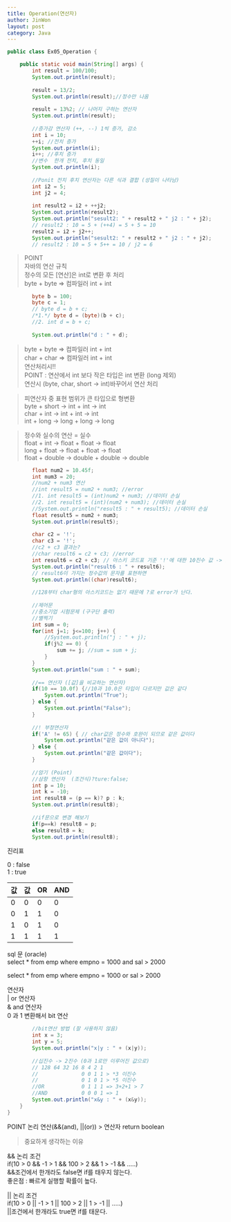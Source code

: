 ```yaml
---
title: Operation(연산자)
author: JinWon
layout: post
category: Java
---
```


~~~java
public class Ex05_Operation {

	public static void main(String[] args) {
		int result = 100/100;
		System.out.println(result);
		
		result = 13/2;
		System.out.println(result);//정수만 나옴
		
		result = 13%2; // 나머지 구하는 연산자
		System.out.println(result);
		
		//증가감 연산자 (++, --) 1씩 증가, 감소
		int i = 10;
		++i; //전치 증가
		System.out.println(i);
		i++; //후치 증가
		//변수  한개 전치, 후치 동일
		System.out.println(i);
		
		//Ponit 전치 후치 연산자는 다른 식과 결합 (성질이 나타남)
		int i2 = 5;
		int j2 = 4;
		
		int result2 = i2 + ++j2;
		System.out.println(result2);
		System.out.println("sesult2: " + result2 + " j2 : " + j2);
		// result2 : 10 = 5 + (++4) = 5 + 5 = 10
		result2 = i2 + j2++;
		System.out.println("sesult2: " + result2 + " j2 : " + j2);
		// result2 : 10 = 5 + 5++ = 10 / j2 = 6
~~~

> POINT <br>
자바의 연산 규칙 <br>
정수의 모든 [연산]은 int로 변환 후 처리 <br>
byte + byte => 컴파일러 int + int

~~~java
		byte b = 100;
		byte c = 1;
		// byte d = b + c;
		/*1.*/ byte d = (byte)(b + c);
		//2. int d = b + c;
		
		System.out.println("d : " + d);
~~~

> byte + byte => 컴파일러 int + int <br>
char + char => 컴파일러 int + int <br>
연산처리시!! <br>
POINT : 연산에서 int 보다 작은 타입은 int 변환 (long 제외) <br>
연산시 (byte, char, short -> int)바꾸어서 연산 처리

> 피연산자 중 표현 범위가 큰 타입으로 형변환 <br>
byte + short -> int + int -> int <br>
char + int -> int + int -> int <br>
int + long -> long + long -> long 

> 정수와 실수의 연산 = 실수 <br>
float + int -> float + float -> float <br>
long + float -> float + float -> float <br>
float + double -> double + double -> double

~~~java		
		float num2 = 10.45f;
		int num3 = 20;
		//num2 + num3 연산
		//int result5 = num2 + num3; //error
		//1. int result5 = (int)num2 + num3; //데이터 손실
		//2. int result5 = (int)(num2 + num3); //데이터 손실
		//System.out.println("result5 : " + result5); //데이터 손실 
		float result5 = num2 + num3;
		System.out.println(result5);
		
		char c2 = '!';
		char c3 = '!';
		//c2 + c3 결과는?
		//char result6 = c2 + c3; //error 
		int result6 = c2 + c3; // 아스키 코드표 기준 '!'에 대한 10진수 값 -> 33 + 33
		System.out.println("result6 : " + result6);
		// result6이 가지는 정수값의 문자를 표현하면
		System.out.println((char)result6);
		
		//128부터 char형의 아스키코드는 없기 때문에 ?로 error가 난다.
		
		//제어문
		//중소기업 시험문제 (구구단 출력)
		//별찍기 
		int sum = 0;
		for(int j=1; j<=100; j++) {
			//System.out.println("j : " + j);
			if(j%2 == 0) {
				sum += j; //sum = sum + j;
			}
		}
		System.out.println("sum : " + sum);
		
		//== 연산자 ([값]을 비교하는 연산자)
		if(10 == 10.0f) {//10과 10.0은 타입이 다르지만 값은 같다
			System.out.println("True");
		} else {
			System.out.println("False");
		}
		
		//! 부정연산자
		if('A' != 65) { // char값은 정수와 호완이 되므로 같은 값이다
			System.out.println("같은 값이 아니다");
		} else {
			System.out.println("같은 값이다");
		}
		
		//암기 (Point)
		//삼항 연산자  (조건식)?ture:false;
		int p = 10;
		int k = -10;
		int result8 = (p == k)? p : k;
		System.out.println(result8);
		
		//if문으로 변경 해보기
		if(p==k) result8 = p;
		else result8 = k;
		System.out.println(result8);
~~~

진리표

0 : false <br>
1 : true <br>

|<center>값</center> |<center>값</center>|<center>OR</center>|<center>AND</center>|
|:--------|:--------|:--------|:--------|
|0|0|0|0|
|0|1|1|0|
|1|0|1|0|
|1|1|1|1|

sql 문 (oracle) <br>
select *
from emp
where empno = 1000 and sal > 2000

select *
from emp
where empno = 1000 or sal > 2000

연산자 <br>
| or 연산자 <br>
& and 연산자 <br>
0 과 1 변환해서 bit 연산


~~~java		
		//bit연산 방법 (잘 사용하지 않음)
		int x = 3;
		int y = 5;
		System.out.println("x|y : " + (x|y));
		
		//십진수 -> 2진수 (0과 1로만 이루어진 값으로)
		// 128 64 32 16 8 4 2 1
		//              0 0 1 1 > *3 이진수
		//              0 1 0 1 > *5 이진수
		//OR            0 1 1 1 => 3+2+1 > 7
		//AND           0 0 0 1 => 1
		System.out.println("x&y : " + (x&y));
	}
}
~~~

POINT 논리 연산(&&(and), ||(or)) > 연산자 return boolean <br>

>중요하게 생각하는 이유

&& 논리 조건 <br>
if(10 > 0 && -1 > 1 && 100 > 2 && 1 > -1 && .....) <br>
&&조건에서 한개라도 false면 if를 태우지 않는다. <br>
좋은점 : 빠르게 실행할 확률이 높다.

|| 논리 조건 <br>
if(10 > 0 || -1 > 1 || 100 > 2 || 1 > -1 || .....) <br>
||조건에서 한개라도 true면 if를 태운다.